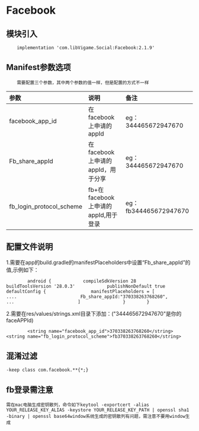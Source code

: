 # Facebook

## 模块引入

```text
    implementation 'com.libVigame.Social:Facebook:2.1.9'
```

## Manifest参数选项

```text
    需要配置三个参数，其中两个参数的值一样，但是配置的方式不一样
```

| 参数 | 说明 | 备注 |
| :--- | :--- | :--- |
| facebook\_app\_id | 在facebook上申请的appId | eg：344465672947670 |
| Fb\_share\_appId | 在facebook上申请的appId，用于分享 | eg：344465672947670 |
| fb\_login\_protocol\_scheme | fb+在facebook上申请的appId,用于登录 | eg：fb344465672947670 |

## 配置文件说明

1.需要在app的build.gradle的manifestPlaceholders中设置“Fb\_share\_appId”的值,示例如下：

```text
        android {            compileSdkVersion 28            buildToolsVersion '28.0.3'            publishNonDefault true            defaultConfig {                 manifestPlaceholders = [            ....                        Fb_share_appId:"370338263768260",            ...                        ]                }        }
```

2.需要在res/values/strings.xml目录下添加：\("344465672947670"是你的faceAPPId\)

```text
        <string name="facebook_app_id">370338263768260</string>        <string name="fb_login_protocol_scheme">fb370338263768260</string>
```

## 混淆过滤

```text
-keep class com.facebook.**{*;}
```

## fb登录需注意

```text
需在mac电脑生成密钥散列，命令如下keytool -exportcert -alias YOUR_RELEASE_KEY_ALIAS -keystore YOUR_RELEASE_KEY_PATH | openssl sha1 -binary | openssl base64window系统生成的密钥散列有问题，需注意不要用window生成
```

